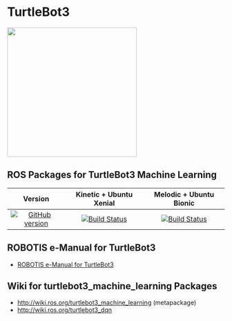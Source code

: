 # TurtleBot3
<img src="https://github.com/ROBOTIS-GIT/emanual/blob/master/assets/images/platform/turtlebot3/logo_turtlebot3.png" width="300">

## ROS Packages for TurtleBot3 Machine Learning
|Version|Kinetic + Ubuntu Xenial|Melodic + Ubuntu Bionic|
|:---:|:---:|:---:|
|[![GitHub version](https://badge.fury.io/gh/ROBOTIS-GIT%2Fturtlebot3_machine_learning.svg)](https://badge.fury.io/gh/ROBOTIS-GIT%2Fturtlebot3_machine_learning)|[![Build Status](https://travis-ci.org/ROBOTIS-GIT/turtlebot3_machine_learning.svg?branch=kinetic-devel)](https://travis-ci.org/ROBOTIS-GIT/turtlebot3_machine_learning)|[![Build Status](https://travis-ci.org/ROBOTIS-GIT/turtlebot3_machine_learning.svg?branch=melodic-devel)](https://travis-ci.org/ROBOTIS-GIT/turtlebot3_machine_learning)|

## ROBOTIS e-Manual for TurtleBot3
- [ROBOTIS e-Manual for TurtleBot3](http://turtlebot3.robotis.com/)

## Wiki for turtlebot3_machine_learning Packages
- http://wiki.ros.org/turtlebot3_machine_learning (metapackage)
- http://wiki.ros.org/turtlebot3_dqn
